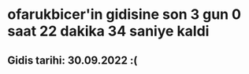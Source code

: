 # ofarukbicer'in gidisine son 3 gun 0 saat 22 dakika 34 saniye kaldi

## Gidis tarihi: 30.09.2022 :(